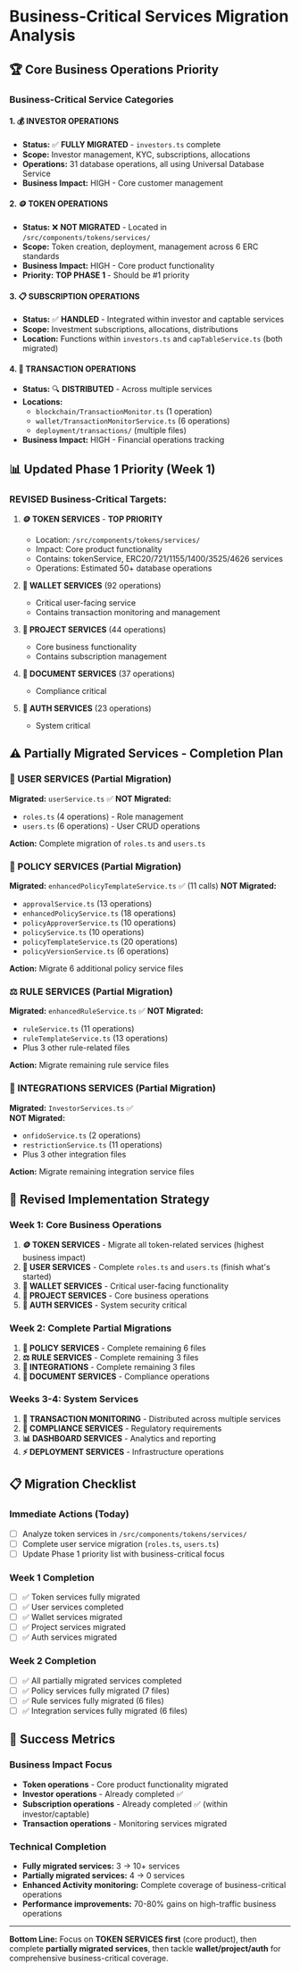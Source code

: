 # Business-Critical Services Migration Analysis

## 🏆 Core Business Operations Priority

### **Business-Critical Service Categories**

#### 1. **💰 INVESTOR OPERATIONS** 
- **Status:** ✅ **FULLY MIGRATED** - `investors.ts` complete
- **Scope:** Investor management, KYC, subscriptions, allocations
- **Operations:** 31 database operations, all using Universal Database Service
- **Business Impact:** HIGH - Core customer management

#### 2. **🪙 TOKEN OPERATIONS**
- **Status:** ❌ **NOT MIGRATED** - Located in `/src/components/tokens/services/`
- **Scope:** Token creation, deployment, management across 6 ERC standards
- **Business Impact:** HIGH - Core product functionality
- **Priority:** **TOP PHASE 1** - Should be #1 priority

#### 3. **📋 SUBSCRIPTION OPERATIONS** 
- **Status:** ✅ **HANDLED** - Integrated within investor and captable services
- **Scope:** Investment subscriptions, allocations, distributions
- **Location:** Functions within `investors.ts` and `capTableService.ts` (both migrated)

#### 4. **💸 TRANSACTION OPERATIONS**
- **Status:** 🔍 **DISTRIBUTED** - Across multiple services
- **Locations:**
  - `blockchain/TransactionMonitor.ts` (1 operation)
  - `wallet/TransactionMonitorService.ts` (6 operations) 
  - `deployment/transactions/` (multiple files)
- **Business Impact:** HIGH - Financial operations tracking

## 📊 Updated Phase 1 Priority (Week 1)

### **REVISED Business-Critical Targets:**

1. **🪙 TOKEN SERVICES** - **TOP PRIORITY**
   - Location: `/src/components/tokens/services/`
   - Impact: Core product functionality
   - Contains: tokenService, ERC20/721/1155/1400/3525/4626 services
   - Operations: Estimated 50+ database operations

2. **💸 WALLET SERVICES** (92 operations) 
   - Critical user-facing service
   - Contains transaction monitoring and management

3. **📁 PROJECT SERVICES** (44 operations)
   - Core business functionality 
   - Contains subscription management

4. **📄 DOCUMENT SERVICES** (37 operations)
   - Compliance critical

5. **🔐 AUTH SERVICES** (23 operations)
   - System critical

## ⚠️ Partially Migrated Services - Completion Plan

### **👤 USER SERVICES** (Partial Migration)
**Migrated:** `userService.ts` ✅
**NOT Migrated:**
- `roles.ts` (4 operations) - Role management
- `users.ts` (6 operations) - User CRUD operations

**Action:** Complete migration of `roles.ts` and `users.ts`

### **📜 POLICY SERVICES** (Partial Migration) 
**Migrated:** `enhancedPolicyTemplateService.ts` ✅ (11 calls)
**NOT Migrated:**
- `approvalService.ts` (13 operations)
- `enhancedPolicyService.ts` (18 operations)  
- `policyApproverService.ts` (10 operations)
- `policyService.ts` (10 operations)
- `policyTemplateService.ts` (20 operations)
- `policyVersionService.ts` (6 operations)

**Action:** Migrate 6 additional policy service files

### **⚖️ RULE SERVICES** (Partial Migration)
**Migrated:** `enhancedRuleService.ts` ✅
**NOT Migrated:**
- `ruleService.ts` (11 operations)
- `ruleTemplateService.ts` (13 operations)
- Plus 3 other rule-related files

**Action:** Migrate remaining rule service files

### **🔗 INTEGRATIONS SERVICES** (Partial Migration)
**Migrated:** `InvestorServices.ts` ✅  
**NOT Migrated:**
- `onfidoService.ts` (2 operations)
- `restrictionService.ts` (11 operations)
- Plus 3 other integration files

**Action:** Migrate remaining integration service files

## 🚀 Revised Implementation Strategy

### **Week 1: Core Business Operations**
1. **🪙 TOKEN SERVICES** - Migrate all token-related services (highest business impact)
2. **👤 USER SERVICES** - Complete `roles.ts` and `users.ts` (finish what's started)
3. **💸 WALLET SERVICES** - Critical user-facing functionality
4. **📁 PROJECT SERVICES** - Core business operations
5. **🔐 AUTH SERVICES** - System security critical

### **Week 2: Complete Partial Migrations**
1. **📜 POLICY SERVICES** - Complete remaining 6 files
2. **⚖️ RULE SERVICES** - Complete remaining 3 files  
3. **🔗 INTEGRATIONS** - Complete remaining 3 files
4. **📄 DOCUMENT SERVICES** - Compliance operations

### **Weeks 3-4: System Services**
1. **💸 TRANSACTION MONITORING** - Distributed across multiple services
2. **🔐 COMPLIANCE SERVICES** - Regulatory requirements
3. **📊 DASHBOARD SERVICES** - Analytics and reporting
4. **⚡ DEPLOYMENT SERVICES** - Infrastructure operations

## 📋 Migration Checklist

### **Immediate Actions (Today)**
- [ ] Analyze token services in `/src/components/tokens/services/`
- [ ] Complete user service migration (`roles.ts`, `users.ts`)
- [ ] Update Phase 1 priority list with business-critical focus

### **Week 1 Completion**
- [ ] ✅ Token services fully migrated
- [ ] ✅ User services completed
- [ ] ✅ Wallet services migrated
- [ ] ✅ Project services migrated
- [ ] ✅ Auth services migrated

### **Week 2 Completion**  
- [ ] ✅ All partially migrated services completed
- [ ] ✅ Policy services fully migrated (7 files)
- [ ] ✅ Rule services fully migrated (6 files)
- [ ] ✅ Integration services fully migrated (6 files)

## 🎯 Success Metrics

### **Business Impact Focus**
- **Token operations** - Core product functionality migrated
- **Investor operations** - Already completed ✅
- **Subscription operations** - Already completed ✅ (within investor/captable)
- **Transaction operations** - Monitoring services migrated

### **Technical Completion**
- **Fully migrated services:** 3 → 10+ services
- **Partially migrated services:** 4 → 0 services  
- **Enhanced Activity monitoring:** Complete coverage of business-critical operations
- **Performance improvements:** 70-80% gains on high-traffic business operations

---

**Bottom Line:** Focus on **TOKEN SERVICES first** (core product), then complete **partially migrated services**, then tackle **wallet/project/auth** for comprehensive business-critical coverage.
